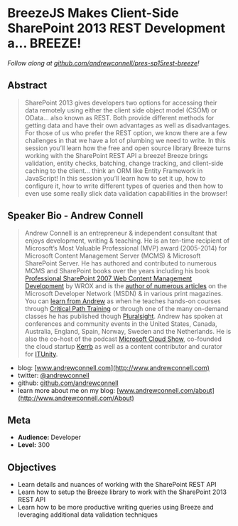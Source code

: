 BreezeJS Makes Client-Side SharePoint 2013 REST Development a... BREEZE!
========================================================================
*Follow along at [github.com/andrewconnell/pres-sp15rest-breeze](http://github.com/andrewconnell/pres-sp15rest-breeze)!*

Abstract
--------
> SharePoint 2013 gives developers two options for accessing their data remotely using either the client side object model (CSOM) or OData… also known as REST. Both provide different methods for getting data and have their own advantages as well as disadvantages. For those of us who prefer the REST option, we know there are a few challenges in that we have a lot of plumbing we need to write. In this session you’ll learn how the free and open source library Breeze turns working with the SharePoint REST API a breeze! Breeze brings validation, entity checks, batching, change tracking, and client-side caching to the client… think an ORM like Entity Framework in JavaScript! In this session you’ll learn how to set it up, how to configure it, how to write different types of queries and then how to even use some really slick data validation capabilities in the browser!

Speaker Bio - Andrew Connell
----------------------------
> Andrew Connell is an entrepreneur & independent consultant that enjoys development, writing & teaching. He is an ten-time recipient of Microsoft’s Most Valuable Professional (MVP) award (2005-2014) for Microsoft Content Management Server (MCMS) & Microsoft SharePoint Server. He has authored and contributed to numerous MCMS and SharePoint books over the years including his book [Professional SharePoint 2007 Web Content Management Development](http://www.amazon.com/dp/0470224754/ref=as_sl_pd_tf_lc?tag=andrewconnell-20&camp=14573&creative=327641&linkCode=as1&creativeASIN=0470224754&adid=1RY1Z0YYV6Z5DZGQ51WV&&ref-refURL=http%3A%2F%2Fwww.andrewconnell.com%2FPublications-SharePoint-2007) by WROX and is the [author of numerous articles](http://www.andrewconnell.com/Publications) on the Microsoft Developer Network (MSDN) & in various print magazines. You can [learn from Andrew](http://www.andrewconnell.com/Training) as when he teaches hands-on courses through [Critical Path Training](www.CriticalPathTraining.com) or through one of the many on-demand classes he has published though [Pluralsight](www.Pluralsight.com). Andrew has spoken at conferences and community events in the United States, Canada, Australia, England, Spain, Norway, Sweden and the Netherlands. He is also the co-host of the podcast [Microsoft Cloud Show](www.MicrosoftCloudShow.com), co-founded the cloud startup [Kerrb](http://www.kerrb.com) as well as a content contributor and curator for [ITUnity](http://wwww.itunity.com).
- blog: [www.andrewconnell.com](http://www.andrewconnell.com)
- twitter: [@andrewconnell](http://www.twitter.com/andrewconnell)
- github: [github.com/andrewconnell](http://github.com/andrewconnell)
- learn more about me on my blog: [www.andrewconnell.com/about](http://www.andrewconnell.com/About)

Meta
----
- **Audience:** Developer
- **Level:** 300

Objectives
----------
- Learn details and nuances of working with the SharePoint REST API
- Learn how to setup the Breeze library to work with the SharePoint 2013 REST API
- Learn how to be more productive writing queries using Breeze and leveraging additional data validation techniques
